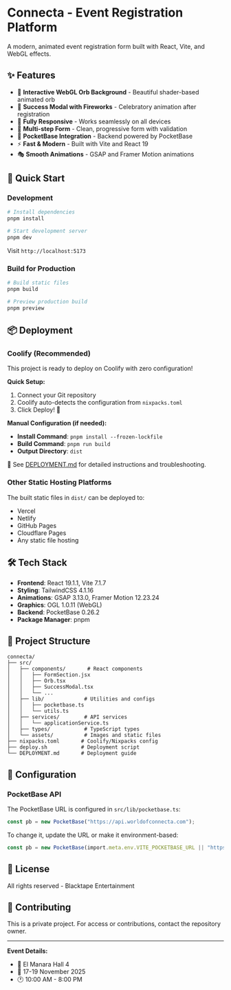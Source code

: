 # Connecta - Event Registration Platform

A modern, animated event registration form built with React, Vite, and WebGL effects.

## ✨ Features

- 🎨 **Interactive WebGL Orb Background** - Beautiful shader-based animated orb
- 🎉 **Success Modal with Fireworks** - Celebratory animation after registration
- 📱 **Fully Responsive** - Works seamlessly on all devices
- 🎯 **Multi-step Form** - Clean, progressive form with validation
- 💾 **PocketBase Integration** - Backend powered by PocketBase
- ⚡ **Fast & Modern** - Built with Vite and React 19
- 🎭 **Smooth Animations** - GSAP and Framer Motion animations

## 🚀 Quick Start

### Development

```bash
# Install dependencies
pnpm install

# Start development server
pnpm dev
```

Visit `http://localhost:5173`

### Build for Production

```bash
# Build static files
pnpm build

# Preview production build
pnpm preview
```

## 📦 Deployment

### Coolify (Recommended)

This project is ready to deploy on Coolify with zero configuration!

**Quick Setup:**
1. Connect your Git repository
2. Coolify auto-detects the configuration from `nixpacks.toml`
3. Click Deploy! 🚀

**Manual Configuration (if needed):**
- **Install Command**: `pnpm install --frozen-lockfile`
- **Build Command**: `pnpm run build`
- **Output Directory**: `dist`

📖 See [DEPLOYMENT.md](./DEPLOYMENT.md) for detailed instructions and troubleshooting.

### Other Static Hosting Platforms

The built static files in `dist/` can be deployed to:
- Vercel
- Netlify
- GitHub Pages
- Cloudflare Pages
- Any static file hosting

## 🛠️ Tech Stack

- **Frontend**: React 19.1.1, Vite 7.1.7
- **Styling**: TailwindCSS 4.1.16
- **Animations**: GSAP 3.13.0, Framer Motion 12.23.24
- **Graphics**: OGL 1.0.11 (WebGL)
- **Backend**: PocketBase 0.26.2
- **Package Manager**: pnpm

## 📁 Project Structure

```
connecta/
├── src/
│   ├── components/       # React components
│   │   ├── FormSection.jsx
│   │   ├── Orb.tsx
│   │   ├── SuccessModal.tsx
│   │   └── ...
│   ├── lib/             # Utilities and configs
│   │   ├── pocketbase.ts
│   │   └── utils.ts
│   ├── services/        # API services
│   │   └── applicationService.ts
│   ├── types/           # TypeScript types
│   └── assets/          # Images and static files
├── nixpacks.toml       # Coolify/Nixpacks config
├── deploy.sh           # Deployment script
└── DEPLOYMENT.md       # Deployment guide
```

## 🔧 Configuration

### PocketBase API

The PocketBase URL is configured in `src/lib/pocketbase.ts`:

```typescript
const pb = new PocketBase("https://api.worldofconnecta.com");
```

To change it, update the URL or make it environment-based:

```typescript
const pb = new PocketBase(import.meta.env.VITE_POCKETBASE_URL || "https://api.worldofconnecta.com");
```

## 📄 License

All rights reserved - Blacktape Entertainment

## 🤝 Contributing

This is a private project. For access or contributions, contact the repository owner.

---

**Event Details:**
- 📍 El Manara Hall 4
- 📅 17-19 November 2025
- 🕐 10:00 AM - 8:00 PM
